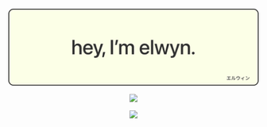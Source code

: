 ![Banner](https://raw.githubusercontent.com/elwynynion/elwynynion/main/banner.svg)<br/>

<p align="center">
<img src="https://streak-stats.demolab.com?user=elwynynion&border_radius=17" />
 </p>
<p align="center">
<a href="https://github.com/elwynynion/" >
  <img src="https://spotify-badge-elwyn.vercel.app/api/now-playing.svg" />
</a>
</p>
